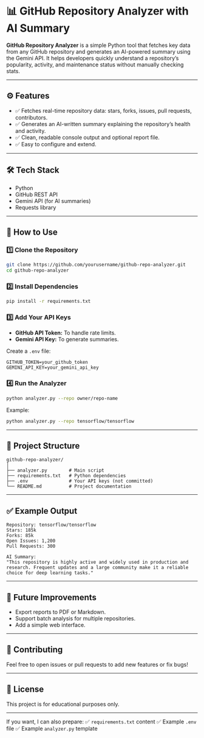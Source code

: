 

# 📊 GitHub Repository Analyzer with AI Summary

**GitHub Repository Analyzer** is a simple Python tool that fetches key data from any GitHub repository and generates an AI-powered summary using the Gemini API. It helps developers quickly understand a repository’s popularity, activity, and maintenance status without manually checking stats.

---

## ⚙️ Features

* ✅ Fetches real-time repository data: stars, forks, issues, pull requests, contributors.
* ✅ Generates an AI-written summary explaining the repository’s health and activity.
* ✅ Clean, readable console output and optional report file.
* ✅ Easy to configure and extend.

---

## 🛠️ Tech Stack

* Python
* GitHub REST API
* Gemini API (for AI summaries)
* Requests library

---

## 🚀 How to Use

### 1️⃣ Clone the Repository

```bash
git clone https://github.com/yourusername/github-repo-analyzer.git
cd github-repo-analyzer
```

### 2️⃣ Install Dependencies

```bash
pip install -r requirements.txt
```

### 3️⃣ Add Your API Keys

* **GitHub API Token:** To handle rate limits.
* **Gemini API Key:** To generate summaries.

Create a `.env` file:

```env
GITHUB_TOKEN=your_github_token
GEMINI_API_KEY=your_gemini_api_key
```

### 4️⃣ Run the Analyzer

```bash
python analyzer.py --repo owner/repo-name
```

Example:

```bash
python analyzer.py --repo tensorflow/tensorflow
```

---

## 📂 Project Structure

```
github-repo-analyzer/
│
├── analyzer.py        # Main script
├── requirements.txt   # Python dependencies
├── .env               # Your API keys (not committed)
└── README.md          # Project documentation
```

---

## ✅ Example Output

```
Repository: tensorflow/tensorflow
Stars: 185k
Forks: 85k
Open Issues: 1,200
Pull Requests: 300

AI Summary:
"This repository is highly active and widely used in production and research. Frequent updates and a large community make it a reliable choice for deep learning tasks."
```

---

## 📌 Future Improvements

* Export reports to PDF or Markdown.
* Support batch analysis for multiple repositories.
* Add a simple web interface.

---

## 🤝 Contributing

Feel free to open issues or pull requests to add new features or fix bugs!

---

## 📜 License

This project is for educational purposes only.

---

If you want, I can also prepare:
✅ `requirements.txt` content
✅ Example `.env` file
✅ Example `analyzer.py` template


